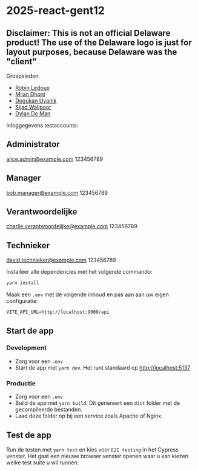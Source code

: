 # 2025-react-gent12
## Disclaimer: This is not an official Delaware product! The use of the Delaware logo is just for layout purposes, because Delaware was the "client"

Groepsleden:
- [Robin Ledoux](https://github.com/RobinLedoux)
- [Milan Dhont](https://github.com/milandhondt)
- [Dogukan Uyanik](https://github.com/DogukanUyanik)
- [Sijad Walipoor](https://github.com/sijadwalipoor)
- [Dylan De Man](https://github.com/DylanDeman) 

Inloggegevens testaccounts:

## Administrator
alice.admin@example.com
123456789

## Manager
bob.manager@example.com
123456789

## Verantwoordelijke
charlie.verantwoordelijke@example.com
123456789

## Technieker
david.technieker@example.com
123456789

Installeer alle dependencies met het volgende commando:

```bash
yarn install
```

Maak een `.env` met de volgende inhoud en pas aan aan uw eigen configuratie:

```dotenv
VITE_API_URL=http://localhost:9000/api
```

## Start de app

### Development

- Zorg voor een `.env`
- Start de app met `yarn dev`. Het runt standaard op <http://localhost:5137>

### Productie

- Zorg voor een `.env`
- Build de app met `yarn build`. Dit genereert een `dist` folder met de gecompileerde bestanden.
- Laad deze folder op bij een service zoals Apache of Nginx.

## Test de app

Run de testen met `yarn test` en kies voor `E2E testing` in het Cypress venster. Het gaat een nieuwe browser venster openen waar u kan kiezen welke test suite u wil runnen.
